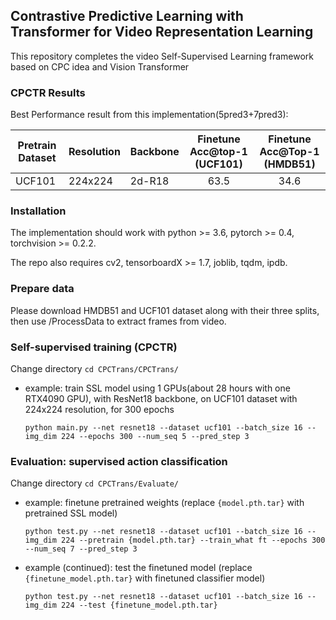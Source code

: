 ## Contrastive Predictive Learning with Transformer for Video Representation Learning

This repository completes the video Self-Supervised Learning framework based on CPC idea and Vision Transformer 


### CPCTR Results

Best Performance result from this implementation(5pred3+7pred3):

| Pretrain Dataset| Resolution | Backbone | Finetune Acc@top-1 (UCF101) | Finetune Acc@Top-1 (HMDB51) |
|----|----|----|----|----|
|UCF101|224x224|2d-R18| <div align="center">63.5</div> |<div align="center">34.6</div>|


### Installation

The implementation should work with python >= 3.6, pytorch >= 0.4, torchvision >= 0.2.2. 

The repo also requires cv2, tensorboardX >= 1.7, joblib, tqdm, ipdb.

### Prepare data

Please download HMDB51 and UCF101 dataset along with their three splits, then use /ProcessData to extract frames from video.

### Self-supervised training (CPCTR)

Change directory `cd CPCTrans/CPCTrans/`

* example: train SSL model using 1 GPUs(about 28 hours with one RTX4090 GPU), with ResNet18 backbone, on UCF101 dataset with 224x224 resolution, for 300 epochs
  ```
  python main.py --net resnet18 --dataset ucf101 --batch_size 16 --img_dim 224 --epochs 300 --num_seq 5 --pred_step 3
  ```

### Evaluation: supervised action classification

Change directory `cd CPCTrans/Evaluate/`

* example: finetune pretrained weights (replace `{model.pth.tar}` with pretrained SSL model)
  ```
  python test.py --net resnet18 --dataset ucf101 --batch_size 16 --img_dim 224 --pretrain {model.pth.tar} --train_what ft --epochs 300 --num_seq 7 --pred_step 3
  ```

* example (continued): test the finetuned model (replace `{finetune_model.pth.tar}` with finetuned classifier model)
  ```
  python test.py --net resnet18 --dataset ucf101 --batch_size 16 --img_dim 224 --test {finetune_model.pth.tar}
  ```





